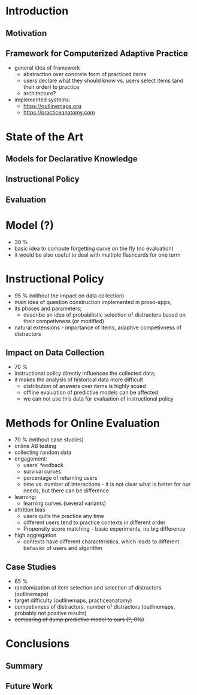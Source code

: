 # Introduction

## Motivation

## Framework for Computerized Adaptive Practice

- general idea of framework
    - abstraction over concrete form of practiced items
    - users declare what they should know vs. users select items (and their order) to practice
    - architecture?
- implemented systems:
    - https://outlinemaps.org
    - https://practiceanatomy.com

# State of the Art

## Models for Declarative Knowledge

## Instructional Policy

## Evaluation

# Model (?)

- 30 %
- basic idea to compute forgetting curve on the fly (no evaluation)
- it would be also useful to deal with multiple flashcards for one term

# Instructional Policy

- 95 % (without the impact on data collection)
- main idea of question construction implemented in proso-apps;
- its phases and parameters;
    - describe an idea of probabilistic selection of distractors based on their
      competivness (or modified)
- natural extensions - importance of items, adaptive competivness of distractors

## Impact on Data Collection

- 70 %
- instructional policy directly influences the collected data;
- it makes the analysis of historical data more difficult
    - distribution of answers over items is highly scued
    - offline evaluation of predictive models can be affected
    - we can not use this data for evaluation of instructional policy

# Methods for Online Evaluation

- 70 % (without case studies)
- online AB testing
- collecting random data
- engagement:
    - users' feedback
    - survival curves
    - percentage of returning users
    - time vs. number of interactions - it is not clear what is better for our
      needs, but there can be difference
- learning:
    - learning curves (several variants)
- attrition bias
    - users quits the practice any time
    - different users tend to practice contexts in different order
    - Propensity score matching - basic experiments, no big difference
- high aggregation
    - contexts have different characteristics, which leads to different
      behavior of users and algorithm

## Case Studies

- 65 %
- randomization of item selection and selection of distractors (outlinemaps)
- target difficulty (outlinemaps, practiceanatomy)
- competivness of distractors, number of distractors (outlinemaps, probably not positive results)
- ~~comparing of dump predictive model to ours (?, 0%)~~


# Conclusions

## Summary

## Future Work

